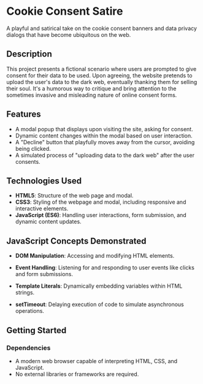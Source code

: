 # Cookie Consent Satire

A playful and satirical take on the cookie consent banners and data privacy dialogs that have become ubiquitous on the web. 

## Description

This project presents a fictional scenario where users are prompted to give consent for their data to be used. Upon agreeing, the website pretends to upload the user's data to the dark web, eventually thanking them for selling their soul. It's a humorous way to critique and bring attention to the sometimes invasive and misleading nature of online consent forms.

## Features

- A modal popup that displays upon visiting the site, asking for consent.
- Dynamic content changes within the modal based on user interaction.
- A "Decline" button that playfully moves away from the cursor, avoiding being clicked.
- A simulated process of "uploading data to the dark web" after the user consents.

## Technologies Used

- **HTML5**: Structure of the web page and modal.
- **CSS3**: Styling of the webpage and modal, including responsive and interactive elements.
- **JavaScript (ES6)**: Handling user interactions, form submission, and dynamic content updates.

## JavaScript Concepts Demonstrated

- **DOM Manipulation**: Accessing and modifying HTML elements.
- **Event Handling**: Listening for and responding to user events like clicks and form submissions.

- **Template Literals**: Dynamically embedding variables within HTML strings.
- **setTimeout**: Delaying execution of code to simulate asynchronous operations.

## Getting Started

### Dependencies

- A modern web browser capable of interpreting HTML, CSS, and JavaScript.
- No external libraries or frameworks are required.


